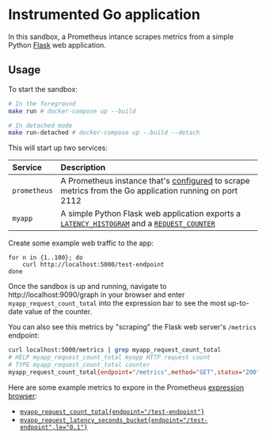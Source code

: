 # Instrumented Go application

In this sandbox, a Prometheus intance scrapes metrics from a simple Python [Flask](http://flask.pocoo.org/) web application.

## Usage

To start the sandbox:

```bash
# In the foreground
make run # docker-compose up --build

# In detached mode
make run-detached # docker-compose up --build --detach
```

This will start up two services:

Service | Description
:-------|:-----------
`prometheus` | A Prometheus instance that's [configured](./prometheus/prometheus.yml) to scrape metrics from the Go application running on port 2112
`myapp` | A simple Python Flask web application exports a [`LATENCY_HISTOGRAM`](./myapp/server.py#L6) and a [`REQUEST_COUNTER`](./myapp/server.py#L7)

Create some example web traffic to the app:

```shell
for n in {1..100}; do
    curl http://localhost:5000/test-endpoint
done
```

Once the sandbox is up and running, navigate to http://localhost:9090/graph in your browser and enter `myapp_request_count_total` into the expression bar to see the most up-to-date value of the counter.

You can also see this metrics by "scraping" the Flask web server's `/metrics` endpoint:

```bash
curl localhost:5000/metrics | grep myapp_request_count_total
# HELP myapp_request_count_total myapp HTTP request count
# TYPE myapp_request_count_total counter
myapp_request_count_total{endpoint="/metrics",method="GET",status="200"} 17.0
```

Here are some example metrics to expore in the Prometheus [expression browser](https://prometheus.io/docs/visualization/browser):

* [`myapp_request_count_total{endpoint="/test-endpoint"}`](http://localhost:9090/graph?g0.range_input=1h&g0.expr=myapp_request_count_total%7Bendpoint%3D%22%2Ftest-endpoint%22%7D&g0)
* [`myapp_request_latency_seconds_bucket{endpoint="/test-endpoint",le="0.1"}`](http://localhost:9090/graph?g0.range_input=1h&g0.expr=myapp_request_latency_seconds_bucket%7Bendpoint%3D%22%2Ftest-endpoint%22%2Cle%3D%220.1%22%7D&g0)